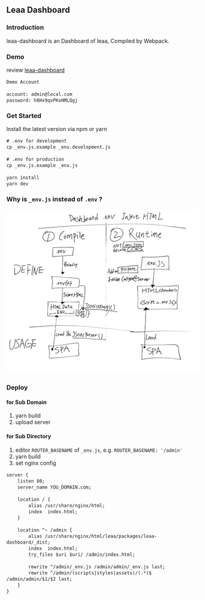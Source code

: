 ## Leaa Dashboard

### Introduction

leaa-dashboard is an Dashboard of leaa, Compiled by Webpack.

### Demo

review [leaa-dashboard](https://leaa-dashboard.now.sh)

```
Demo Account

account: admin@local.com
password: h8Hx9qvPKoHMLQgj
```

### Get Started

Install the latest version via npm or yarn

```shell script
# .env for development
cp _env.js.example _env.development.js

# .env for production
cp _env.js.example _env.js

yarn install
yarn dev
```

### Why is `_env.js` instead of `.env` ?

![_env-design](./docs/images/_env-design.jpg)

### Deploy

#### for Sub Domain

1. yarn build
2. upload server

#### for Sub Directory

1. editor `ROUTER_BASENAME` of `_env.js`, e.g. `ROUTER_BASENAME: '/admin'`
2. yarn build
3. set nginx config

```smartyconfig
server {
    listen 80;
    server_name YOU_DOMAIN.com;

    location / {
        alias /usr/share/nginx/html;
        index  index.html;
    }

    location ^~ /admin {
        alias /usr/share/nginx/html/leaa/packages/leaa-dashboard/_dist;
        index  index.html;
        try_files $uri $uri/ /admin/index.html;

        rewrite ^/admin/_env.js /admin/admin/_env.js last;
        rewrite ^/admin/(scripts|styles|assets)/(.*)$ /admin/admin/$1/$2 last;
    }
}
```
